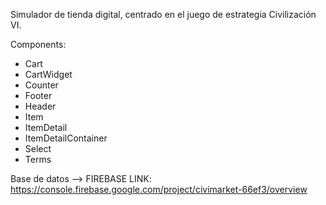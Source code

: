

Simulador de tienda digital, centrado en el juego de estrategia Civilización VI.

Components:
- Cart
- CartWidget
- Counter
- Footer
- Header
- Item
- ItemDetail
- ItemDetailContainer
- Select
- Terms

Base de datos --> FIREBASE
LINK: https://console.firebase.google.com/project/civimarket-66ef3/overview
